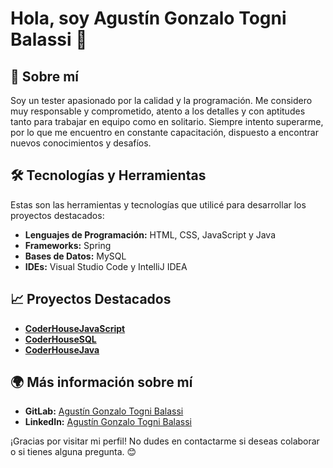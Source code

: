# Hola, soy Agustín Gonzalo Togni Balassi 👋

## 🌟 Sobre mí
Soy un tester apasionado por la calidad y la programación. Me considero muy responsable y comprometido, atento a los detalles y con aptitudes tanto para trabajar en equipo como en solitario. Siempre intento superarme, por lo que me encuentro en constante capacitación, dispuesto a encontrar nuevos conocimientos y desafíos.

## 🛠️ Tecnologías y Herramientas
Estas son las herramientas y tecnologías que utilicé para desarrollar los proyectos destacados:
- **Lenguajes de Programación:** HTML, CSS, JavaScript y Java
- **Frameworks:** Spring
- **Bases de Datos:** MySQL
- **IDEs:** Visual Studio Code y IntelliJ IDEA

## 📈 Proyectos Destacados
- **[CoderHouseJavaScript](https://github.com/AgustinTogni/CoderHouseJavaScript)**
- **[CoderHouseSQL](https://github.com/AgustinTogni/CoderHouseSQL)**
- **[CoderHouseJava](https://gitlab.com/AgustinTogni/coderhousejava)**

## 🌍 Más información sobre mí
- **GitLab:** [Agustín Gonzalo Togni Balassi](https://gitlab.com/AgustinTogni)
- **LinkedIn:** [Agustín Gonzalo Togni Balassi](https://www.linkedin.com/in/agustin-gonzalo-togni-balassi-203444243/)

¡Gracias por visitar mi perfil! No dudes en contactarme si deseas colaborar o si tienes alguna pregunta. 😊
